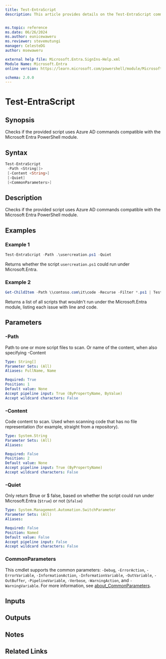 ```yaml
---
title: Test-EntraScript
description: This article provides details on the Test-EntraScript command.


ms.topic: reference
ms.date: 06/26/2024
ms.author: eunicewaweru
ms.reviewer: stevemutungi
manager: CelesteDG
author: msewaweru

external help file: Microsoft.Entra.SignIns-Help.xml
Module Name: Microsoft.Entra
online version: https://learn.microsoft.com/powershell/module/Microsoft.Entra.SignIns/Test-EntraScript

schema: 2.0.0
---
```


# Test-EntraScript

## Synopsis

Checks if the provided script uses Azure AD commands compatible with the Microsoft Entra PowerShell module.

## Syntax

```powershell
Test-EntraScript
 -Path <String[]>
 [-Content <String>]
 [-Quiet]
 [<CommonParameters>]
```

## Description

Checks if the provided script uses Azure AD commands compatible with the Microsoft Entra PowerShell module.

## Examples

### Example 1

```powershell
Test-EntraScript -Path .\usercreation.ps1 -Quiet
```

Returns whether the script `usercreation.ps1` could run under Microsoft.Entra.

### Example 2

```powershell
Get-ChildItem -Path \\contoso.com\it\code -Recurse -Filter *.ps1 | Test-EntraScript
```

Returns a list of all scripts that wouldn't run under the Microsoft.Entra module, listing each issue with line and code.

## Parameters

### -Path

Path to one or more script files to scan.
Or name of the content, when also specifying -Content

```yaml
Type: String[]
Parameter Sets: (All)
Aliases: FullName, Name

Required: True
Position: 1
Default value: None
Accept pipeline input: True (ByPropertyName, ByValue)
Accept wildcard characters: False
```

### -Content

Code content to scan.
Used when scanning code that has no file representation (for example,
straight from a repository).

```yaml
Type: System.String
Parameter Sets: (All)
Aliases:

Required: False
Position: 2
Default value: None
Accept pipeline input: True (ByPropertyName)
Accept wildcard characters: False
```

### -Quiet

Only return $true or $ false, based on whether the script could run under Microsoft.Entra (`$true`) or not (`$false`)

```yaml
Type: System.Management.Automation.SwitchParameter
Parameter Sets: (All)
Aliases:

Required: False
Position: Named
Default value: False
Accept pipeline input: False
Accept wildcard characters: False
```

### CommonParameters

This cmdlet supports the common parameters: `-Debug`, `-ErrorAction`, `-ErrorVariable`, `-InformationAction`, `-InformationVariable`, `-OutVariable`, `-OutBuffer`, `-PipelineVariable`, `-Verbose`, `-WarningAction`, and `-WarningVariable`. For more information, see [about_CommonParameters](https://go.microsoft.com/fwlink/?LinkID=113216).

## Inputs

## Outputs

## Notes

## Related Links
